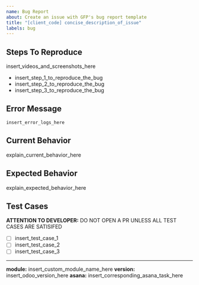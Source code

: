 ```yaml
---
name: Bug Report
about: Create an issue with GFP's bug report template
title: "[client_code] concise_description_of_issue"
labels: bug
---
```


## Steps To Reproduce

insert_videos_and_screenshots_here

- insert_step_1_to_reproduce_the_bug
- insert_step_2_to_reproduce_the_bug
- insert_step_3_to_reproduce_the_bug

## Error Message

```
insert_error_logs_here
```

## Current Behavior

explain_current_behavior_here

## Expected Behavior

explain_expected_behavior_here

## Test Cases
**ATTENTION TO DEVELOPER:** DO NOT OPEN A PR UNLESS ALL TEST CASES ARE SATISIFED

- [ ] insert_test_case_1
- [ ] insert_test_case_2
- [ ] insert_test_case_3

---

**module:** insert_custom_module_name_here
**version:** insert_odoo_version_here
**asana:** insert_corresponding_asana_task_here
